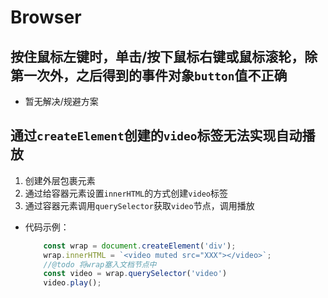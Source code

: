 # Browser

## 按住鼠标左键时，单击/按下鼠标右键或鼠标滚轮，除第一次外，之后得到的事件对象`button`值不正确
- 暂无解决/规避方案

## 通过`createElement`创建的`video`标签无法实现自动播放
1. 创建外层包裹元素
2. 通过给容器元素设置`innerHTML`的方式创建`video`标签
3. 通过容器元素调用`querySelector`获取`video`节点，调用播放
* 代码示例：
    ```ts
        const wrap = document.createElement('div');
        wrap.innerHTML = `<video muted src="XXX"></video>`;
        //@todo 将wrap塞入文档节点中
        const video = wrap.querySelector('video')
        video.play();
    ```